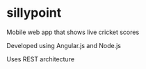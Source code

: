# sillypoint
  Mobile web app that shows live cricket scores

  Developed using Angular.js and Node.js

  Uses REST architecture
